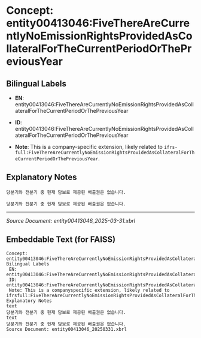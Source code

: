 # Concept: entity00413046:FiveThereAreCurrentlyNoEmissionRightsProvidedAsCollateralForTheCurrentPeriodOrThePreviousYear

## Bilingual Labels
- **EN**: entity00413046:FiveThereAreCurrentlyNoEmissionRightsProvidedAsCollateralForTheCurrentPeriodOrThePreviousYear

- **ID**: entity00413046:FiveThereAreCurrentlyNoEmissionRightsProvidedAsCollateralForTheCurrentPeriodOrThePreviousYear
- **Note**: This is a company-specific extension, likely related to `ifrs-full:FiveThereAreCurrentlyNoEmissionRightsProvidedAsCollateralForTheCurrentPeriodOrThePreviousYear`.

## Explanatory Notes
```text
당분기와 전분기 중 현재 담보로 제공된 배출권은 없습니다.
```
```text
당분기와 전분기 중 현재 담보로 제공된 배출권은 없습니다.
```

---
*Source Document: entity00413046_2025-03-31.xbrl*
## Embeddable Text (for FAISS)
```text
Concept: entity00413046:FiveThereAreCurrentlyNoEmissionRightsProvidedAsCollateralForTheCurrentPeriodOrThePreviousYear
Bilingual Labels
 EN: entity00413046:FiveThereAreCurrentlyNoEmissionRightsProvidedAsCollateralForTheCurrentPeriodOrThePreviousYear
 ID: entity00413046:FiveThereAreCurrentlyNoEmissionRightsProvidedAsCollateralForTheCurrentPeriodOrThePreviousYear
 Note: This is a companyspecific extension, likely related to ifrsfull:FiveThereAreCurrentlyNoEmissionRightsProvidedAsCollateralForTheCurrentPeriodOrThePreviousYear.
Explanatory Notes
text
당분기와 전분기 중 현재 담보로 제공된 배출권은 없습니다.
text
당분기와 전분기 중 현재 담보로 제공된 배출권은 없습니다.
Source Document: entity00413046_20250331.xbrl
```